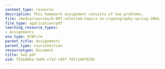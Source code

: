 ```yaml
---
content_type: resource
description: This homework assignment consists of two problems.
file: /media/courses/6-897-selected-topics-in-cryptography-spring-2004/f53e866a3a05c7a2cd5ffdfc24bf629c_hw2.pdf
file_type: application/pdf
learning_resource_types:
- Assignments
ocw_type: OCWFile
parent_title: Assignments
parent_type: CourseSection
resourcetype: Document
title: hw2.pdf
uid: f53e866a-3a05-c7a2-cd5f-fdfc24bf629c
---
```

